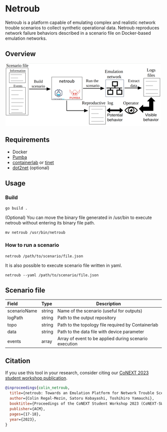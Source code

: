 # Netroub

Netroub is a platform capable of emulating complex and realistic network trouble scenarios to collect synthetic operational data.
Netroub reproduces network failure behaviors described in a scenario file on Docker-based emulation networks.

## Overview

![form](image/netroub_overview.png)

## Requirements

- Docker
- [Pumba](https://github.com/alexei-led/pumba)
- [containerlab](https://containerlab.dev/) or [tinet](https://github.com/tinynetwork/tinet)
- [dot2net](https://github.com/cpflat/dot2net) (optional)

## Usage

### Build

    go build .

  (Optional) You can move the binary file generated in /usr/bin to execute netroub without entering its binary file path.

    mv netroub /usr/bin/netroub

### How to run a scenario

    netroub /path/to/scenario/file.json

  It is also possible to execute scenario file written in yaml.

    netroub --yaml /path/to/scenario/file.json

## Scenario file

| Field        | Type   | Description
|:-------------|:------ |----------------
| scenarioName | string | Name of the scenario (useful for outputs)
| logPath      | string | Path to the output repository
| topo         | string | Path to the topology file required by Containerlab
| data         | string | Path to the data file with device parameter
| events       | array  | Array of event to be applied during scenario execution

## Citation

If you use this tool in your research, consider citing our [CoNEXT 2023 student workshop publication](https://doi.org/10.1145/3630202.3630222).

``` bib
@inproceedings{colin_netroub,
  title={netroub: Towards an Emulation Platform for Network Trouble Scenarios},
  author={Colin Regal-Mezin, Satoru Kobayashi, Toshihiro Yamauchi},
  booktitle={Proceedings of the CoNEXT Student Workshop 2023 (CoNEXT-SW '23)},
  publisher={ACM},
  pages={17-18},
  year={2023},
}
```
